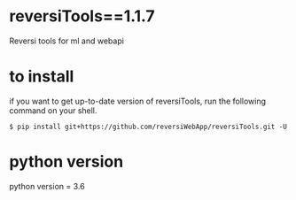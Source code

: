 # reversiTools==1.1.7
Reversi tools for ml and  webapi

# to install
if you want to get up-to-date version of reversiTools, run the following command on your shell.
```
$ pip install git+https://github.com/reversiWebApp/reversiTools.git -U
``` 
# python version
python version = 3.6
